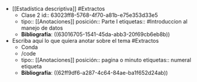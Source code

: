 - [[Estadística descriptiva]] #Extractos
	- Clase 2
	  id:: 63023ff8-5768-4f70-a81b-e75e353d33e5
	- tipo:: [[Anotaciones]]
	  posición:: Parte I
	  etiquetas:: #Introduccion al manejo de datos
	- **Bibliografía**: ((63016705-1541-45da-abb3-20f69cb6eb8b))
- Escriba aquí lo que quiera anotar sobre el tema #Extractos
	- Conda
	- /code
	- tipo:: [[Anotaciones]]
	  posición:: pagina o minuto
	  etiquetas:: numeral etiqueta
	- **Bibliografía**: ((62ff9df6-a287-4c64-84ae-ba1f652d24ab))